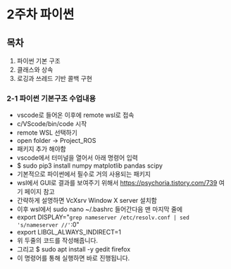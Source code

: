 # 2주차 파이썬

## 목차
1. 파이썬 기본 구조
2. 클래스와 상속
3. 로깅과 쓰레드 기반 콜백 구현

### 2-1 파이썬 기본구조 수업내용
- vscode로 들어온 이후에 remote wsl로 접속
- c/VScode/bin/code 시작
- remote WSL 선택하기
- open folder -> Project_ROS
- 패키지 추가 해야함
- vscode에서 터미널을 열어서 아래 명령어 입력
- $ sudo pip3 install numpy matplotlib pandas scipy
- 기본적으로 파이썬에서 필수로 거의 사용되는 패키지
- wsl에서 GUI로 결과를 보여주기 위해서 https://psychoria.tistory.com/739 여기 페이지 참고
- 간략하게 설명하면 VcXsrv Window X server 설치함
- 이후 wsl에서 sudo nano ~/.bashrc 들어간다음 맨 마지막 줄에
- export DISPLAY="`grep nameserver /etc/resolv.conf | sed 's/nameserver //'`:0"
- export LIBGL_ALWAYS_INDIRECT=1
- 위 두줄의 코드를 작성해줍니다.
- 그리고 $ sudo apt install -y gedit firefox
- 이 명령어를 통해 실행하면 바로 진행됩니다.


